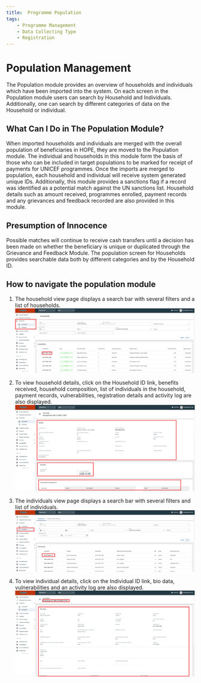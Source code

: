 ```yaml
---
title:  Programme Population
tags:
    - Programme Management
    - Data Collecting Type
    - Registration
---
```


# Population Management


The Population module provides an overview of households and individuals which have been imported into the system. On each screen in the Population module users can search by Household and Individuals. Additionally, one can search by different categories of data on the Household or individual.

## What Can I Do in The Population Module?

When imported households and individuals are merged with the overall population of beneficiaries in HOPE, they are moved to the Population module. The individual and households in this module form the basis of those who can be included in target populations to be marked for receipt of payments for UNICEF programmes. Once the imports are merged to population, each household and individual will receive system generated unique IDs. Additionally, this module provides a sanctions flag if a record was identified as a potential match against the UN sanctions list. Household details such as amount received, programmes enrolled, payment records and any grievances and feedback recorded are also provided in this module.

## Presumption of Innocence

Possible matches will continue to receive cash transfers until a decision has been made on whether the beneficiary is unique or duplicated through the Grievance and Feedback Module. The population screen for Households provides searchable data both by different categories and by the Household ID.

## How to navigate the population module

1. The household view page displays a search bar with several filters and a list of households.
   ![Image](_screenshots/population/popu_8.png)


2. To view household details, click on the Household ID link, benefits received, household composition, list of individuals in the household, payment records, vulnerabilities, registration details and activity log are also displayed.
    ![Image](_screenshots/population/popu_9.png)


3. The individuals view page displays a search bar with several filters and list of individuals.
    ![Image](_screenshots/population/popu_10.png)


4. To view individual details, click on the Individual ID link, bio data, vulnerabilities and an activity log are also displayed.
    ![Image](_screenshots/population/popu_11.png)
